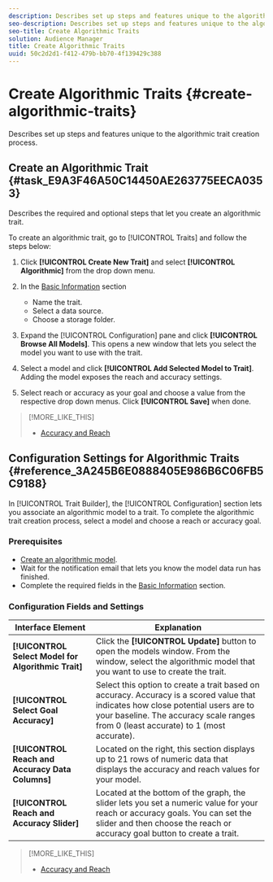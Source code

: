 ```yaml
---
description: Describes set up steps and features unique to the algorithmic trait creation process.
seo-description: Describes set up steps and features unique to the algorithmic trait creation process.
seo-title: Create Algorithmic Traits
solution: Audience Manager
title: Create Algorithmic Traits
uuid: 50c2d2d1-f412-479b-bb70-4f139429c388
---
```


# Create Algorithmic Traits {#create-algorithmic-traits}

Describes set up steps and features unique to the algorithmic trait creation process.

<!--
c_tb_algo_traits.xml
-->

## Create an Algorithmic Trait {#task_E9A3F46A50C14450AE263775EECA0353}

Describes the required and optional steps that let you create an algorithmic trait.

<!-- 
t_algo_trait_build.xml
-->

To create an algorithmic trait, go to [!UICONTROL Traits] and follow the steps below:

1. Click **[!UICONTROL Create New Trait]** and select **[!UICONTROL Algorithmic]** from the drop down menu.
1. In the [Basic Information](../../features/traits/create-onboarded-rule-based-traits.md) section

    * Name the trait.
    * Select a data source.
    * Choose a storage folder.

1. Expand the [!UICONTROL Configuration] pane and click **[!UICONTROL Browse All Models]**.
   This opens a new window that lets you select the model you want to use with the trait.

1. Select a model and click **[!UICONTROL Add Selected Model to Trait]**.
   Adding the model exposes the reach and accuracy settings.
1. Select reach or accuracy as your goal and choose a value from the respective drop down menus. Click **[!UICONTROL Save]** when done.

>[!MORE_LIKE_THIS]
>
>* [Accuracy and Reach](../../features/traits/trait-accuracy-reach.md#concept_60F696940483424CA4E8EEDD63F46358)

## Configuration Settings for Algorithmic Traits {#reference_3A245B6E0888405E986B6C06FB5C9188}

In [!UICONTROL Trait Builder], the [!UICONTROL Configuration] section lets you associate an algorithmic model to a trait. To complete the algorithmic trait creation process, select a model and choose a reach or accuracy goal.

### Prerequisites

<!-- 

r_algo_trait_config_section.xml

 -->

* [Create an algorithmic model](../../features/algorithmic-models/create-model.md#task_71541056B8384EEBB6A3A8B161C71B8A).
* Wait for the notification email that lets you know the model data run has finished.
* Complete the required fields in the [Basic Information](../../features/traits/create-onboarded-rule-based-traits.md) section.

### Configuration Fields and Settings

|  Interface Element  | Explanation  |
|---|---|
|  ****[!UICONTROL Select Model for Algorithmic Trait]**** |Click the **[!UICONTROL Update]** button to open the models window. From the window, select the algorithmic model that you want to use to create the trait.  |
|  ****[!UICONTROL Select Goal Accuracy]**** | Select this option to create a trait based on accuracy. Accuracy is a scored value that indicates how close potential users are to your baseline. The accuracy scale ranges from 0 (least accurate) to 1 (most accurate).  |
|  ****[!UICONTROL Reach and Accuracy Data Columns]**** | Located on the right, this section displays up to 21 rows of numeric data that displays the accuracy and reach values for your model.  |
|  ****[!UICONTROL Reach and Accuracy Slider]**** | Located at the bottom of the graph, the slider lets you set a numeric value for your reach or accuracy goals. You can set the slider and then choose the reach or accuracy goal button to create a trait.  |

>[!MORE_LIKE_THIS]
>
>* [Accuracy and Reach](../../features/traits/trait-accuracy-reach.md#concept_60F696940483424CA4E8EEDD63F46358)